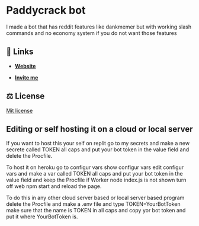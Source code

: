 # Paddycrack bot
I made a bot that has reddit features like dankmemer but with working slash commands and no economy system if you do not want those features
## 🔗 Links
 - **[Website](https://paddycrack.com)**
 
 - **[Invite me](https://discord.com/api/oauth2/authorize?client_id=916743866915389542&amp;permissions=8&amp;scope=applications.commands%20bot)**
 
 ## ⚖️ License
 [Mit license](https://github.com/paddywhack05/botthing/blob/main/LICENSE)
 
 ## Editing or self hosting it on a cloud or local server
 If you want to host this your self on replit go to my secrets and make a new secrete called TOKEN all caps and put your bot token in the value field and delete the Procfile.
 
 To host it on heroku go to configur vars show configur vars edit configur vars and make a var called TOKEN all caps and put your bot token in the value field and keep    the Procfile if Worker node index.js is not shown turn off web npm start and reload the page.
 
 To do this in any other cloud server based or local server based program delete the Procfile and make a .env file and type TOKEN=YourBotToken make sure that the name is TOKEN in all caps and copy yor bot token and put it where YourBotToken is.